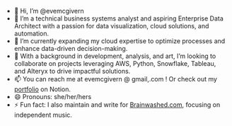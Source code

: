 - 👋 Hi, I’m @evemcgivern
- 👀 I’m a technical business systems analyst and aspiring Enterprise Data Architect with a passion for data visualization, cloud solutions, and automation.
- 🌱 I’m currently expanding my cloud expertise to optimize processes and enhance data-driven decision-making.
- 💞️ With a background in development, analysis, and art, I’m looking to collaborate on projects leveraging AWS, Python, Snowflake, Tableau, and Alteryx to drive impactful solutions.
- 📫 You can reach me at evemcgivern @ gmail,.com ! Or check out my <a href="https://separated-lupin-f3c.notion.site/Eve-McGivern-18b0507d1fce80739005ff51f4e0198f" target="_blank">portfolio</a> on Notion.
- 😄 Pronouns: she/her/hers
- ⚡ Fun fact: I also maintain and write for <a href="https://www.brainwashed.com" target="_blank">Brainwashed.com</a>, focusing on independent music.

<!---
evemcgivern/evemcgivern is a ✨ special ✨ repository because its `README.md` (this file) appears on your GitHub profile.
You can click the Preview link to take a look at your changes.
--->
